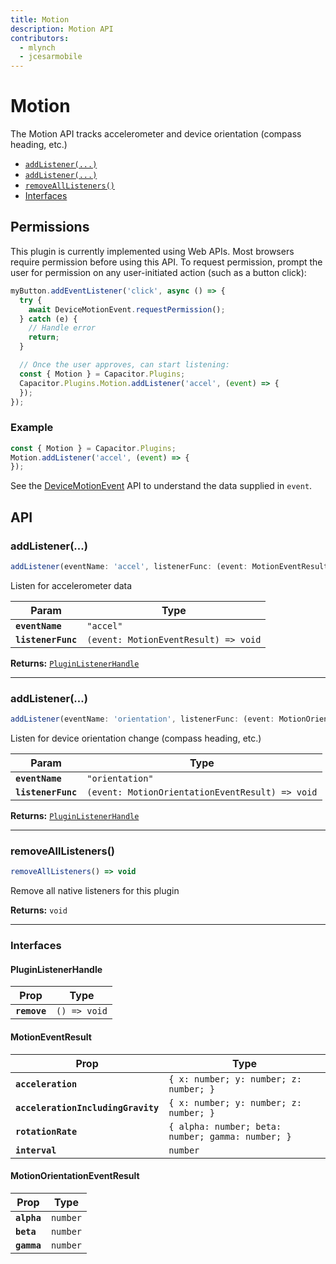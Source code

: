 ```yaml
---
title: Motion
description: Motion API
contributors:
  - mlynch
  - jcesarmobile
---
```


<plugin-platforms platforms="pwa,ios,android"></plugin-platforms>

# Motion

The Motion API tracks accelerometer and device orientation (compass heading, etc.)

<!--DOCGEN_INDEX_START-->
* [`addListener(...)`](#addlistener)
* [`addListener(...)`](#addlistener)
* [`removeAllListeners()`](#removealllisteners)
* [Interfaces](#interfaces)
<!--DOCGEN_INDEX_END-->

## Permissions

This plugin is currently implemented using Web APIs. Most browsers require permission before using this API. To request permission, prompt the user for permission on any user-initiated action (such as a button click):

```typescript
myButton.addEventListener('click', async () => {
  try {
    await DeviceMotionEvent.requestPermission();
  } catch (e) {
    // Handle error
    return;
  }

  // Once the user approves, can start listening:
  const { Motion } = Capacitor.Plugins;
  Capacitor.Plugins.Motion.addListener('accel', (event) => {
  });
});
```

### Example

```typescript
const { Motion } = Capacitor.Plugins;
Motion.addListener('accel', (event) => {
});
```

See the [DeviceMotionEvent](https://developer.mozilla.org/en-US/docs/Web/API/DeviceMotionEvent) API to understand the data supplied in `event`.

<!--DOCGEN_API_START-->
<!--Update the source file JSDoc comments and rerun docgen to update the docs below-->
## API

### addListener(...)

```typescript
addListener(eventName: 'accel', listenerFunc: (event: MotionEventResult) => void) => PluginListenerHandle
```

Listen for accelerometer data

| Param              | Type                                            |
| ------------------ | ----------------------------------------------- |
| **`eventName`**    | <code>"accel"</code>                            |
| **`listenerFunc`** | <code>(event: MotionEventResult) => void</code> |

**Returns:** <code><a href="#pluginlistenerhandle">PluginListenerHandle</a></code>

--------------------


### addListener(...)

```typescript
addListener(eventName: 'orientation', listenerFunc: (event: MotionOrientationEventResult) => void) => PluginListenerHandle
```

Listen for device orientation change (compass heading, etc.)

| Param              | Type                                                       |
| ------------------ | ---------------------------------------------------------- |
| **`eventName`**    | <code>"orientation"</code>                                 |
| **`listenerFunc`** | <code>(event: MotionOrientationEventResult) => void</code> |

**Returns:** <code><a href="#pluginlistenerhandle">PluginListenerHandle</a></code>

--------------------


### removeAllListeners()

```typescript
removeAllListeners() => void
```

Remove all native listeners for this plugin

**Returns:** <code>void</code>

--------------------


### Interfaces


#### PluginListenerHandle

| Prop         | Type                    |
| ------------ | ----------------------- |
| **`remove`** | <code>() => void</code> |


#### MotionEventResult

| Prop                               | Type                                                         |
| ---------------------------------- | ------------------------------------------------------------ |
| **`acceleration`**                 | <code>{ x: number; y: number; z: number; }</code>            |
| **`accelerationIncludingGravity`** | <code>{ x: number; y: number; z: number; }</code>            |
| **`rotationRate`**                 | <code>{ alpha: number; beta: number; gamma: number; }</code> |
| **`interval`**                     | <code>number</code>                                          |


#### MotionOrientationEventResult

| Prop        | Type                |
| ----------- | ------------------- |
| **`alpha`** | <code>number</code> |
| **`beta`**  | <code>number</code> |
| **`gamma`** | <code>number</code> |


<!--DOCGEN_API_END-->
